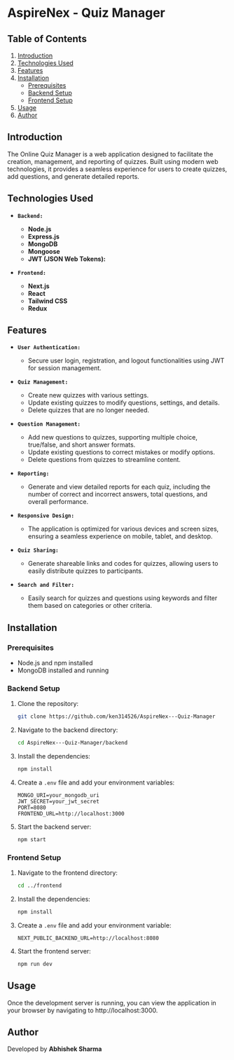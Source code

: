 # AspireNex - Quiz Manager

## Table of Contents

1. [Introduction](#introduction)
2. [Technologies Used](#technologies-used)
3. [Features](#features)
4. [Installation](#installation)
   - [Prerequisites](#prerequisites)
   - [Backend Setup](#backend-setup)
   - [Frontend Setup](#frontend-setup)
5. [Usage](#usage)
6. [Author](#author)

## Introduction

The Online Quiz Manager is a web application designed to facilitate the creation, management, and reporting of quizzes. Built using modern web technologies, it provides a seamless experience for users to create quizzes, add questions, and generate detailed reports.

## Technologies Used

- **`Backend:`**

  - **Node.js**
  - **Express.js**
  - **MongoDB**
  - **Mongoose**
  - **JWT (JSON Web Tokens):**

- **`Frontend:`**

  - **Next.js**
  - **React**
  - **Tailwind CSS**
  - **Redux**

## Features

- **`User Authentication:`**

  - Secure user login, registration, and logout functionalities using JWT for session management.

- **`Quiz Management:`**

  - Create new quizzes with various settings.
  - Update existing quizzes to modify questions, settings, and details.
  - Delete quizzes that are no longer needed.

- **`Question Management:`**

  - Add new questions to quizzes, supporting multiple choice, true/false, and short answer formats.
  - Update existing questions to correct mistakes or modify options.
  - Delete questions from quizzes to streamline content.

- **`Reporting:`**

  - Generate and view detailed reports for each quiz, including the number of correct and incorrect answers, total questions, and overall performance.

- **`Responsive Design:`**

  - The application is optimized for various devices and screen sizes, ensuring a seamless experience on mobile, tablet, and desktop.

- **`Quiz Sharing:`**

  - Generate shareable links and codes for quizzes, allowing users to easily distribute quizzes to participants.

- **`Search and Filter:`**

  - Easily search for quizzes and questions using keywords and filter them based on categories or other criteria.

## Installation

### Prerequisites

- Node.js and npm installed
- MongoDB installed and running

### Backend Setup

1. Clone the repository:

   ```bash
   git clone https://github.com/ken314526/AspireNex---Quiz-Manager
   ```

2. Navigate to the backend directory:

   ```bash
   cd AspireNex---Quiz-Manager/backend
   ```

3. Install the dependencies:

   ```bash
   npm install
   ```

4. Create a `.env` file and add your environment variables:
   ```env
   MONGO_URI=your_mongodb_uri
   JWT_SECRET=your_jwt_secret
   PORT=8080
   FRONTEND_URL=http://localhost:3000
   ```
5. Start the backend server:

   ```bash
   npm start
   ```

### Frontend Setup

1. Navigate to the frontend directory:

   ```bash
   cd ../frontend
   ```

2. Install the dependencies:

   ```bash
   npm install
   ```

3. Create a `.env` file and add your environment variable:

   ```env
   NEXT_PUBLIC_BACKEND_URL=http://localhost:8080
   ```

4. Start the frontend server:

   ```bash
   npm run dev
   ```

## Usage

Once the development server is running, you can view the application in your browser by navigating to http://localhost:3000.

## Author

Developed by **Abhishek Sharma**
